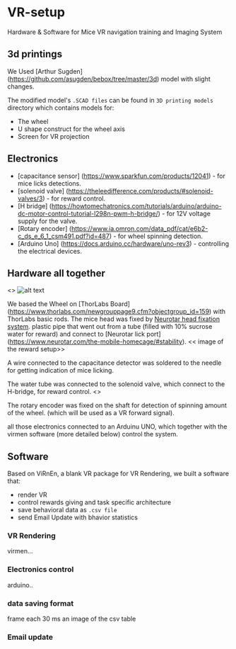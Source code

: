 # VR-setup
Hardware &amp; Software for Mice VR navigation training and Imaging System  

## 3d printings
 
 We Used [Arthur Sugden] (https://github.com/asugden/bebox/tree/master/3d) model with slight changes.
 
 The modified model's `.SCAD files` can be found in `3D printing models` directory which contains models for:
 
 - The wheel
 - U shape construct for the wheel axis
 - Screen for VR projection
 

## Electronics

- [capacitance sensor] (https://www.sparkfun.com/products/12041) - for mice licks detections.
- [solenoid valve] (https://theleedifference.com/products/#solenoid-valves/3) - for reward control.
- [H bridge] (https://howtomechatronics.com/tutorials/arduino/arduino-dc-motor-control-tutorial-l298n-pwm-h-bridge/) - for 12V voltage supply for the valve.
- [Rotary encoder] (https://www.ia.omron.com/data_pdf/cat/e6b2-c_ds_e_6_1_csm491.pdf?id=487) - for wheel spinning detection.
- [Arduino Uno] (https://docs.arduino.cc/hardware/uno-rev3) - controlling the electrical devices.

## Hardware all together

 <<images of our set up>>
 ![alt text](https://github.com/[username]/[reponame]/blob/[branch]/image.jpg?raw=true)
 
 We based the Wheel on [ThorLabs Board] (https://www.thorlabs.com/newgrouppage9.cfm?objectgroup_id=159) with ThorLabs basic rods.
 The mice head was fixed by [Neurotar head fixation system](https://www.neurotar.com/the-mobile-homecage/#stability).
 plastic pipe that went out from a tube 
 (filled with 10% sucrose water for reward) and connect to [Neurotar lick port] (https://www.neurotar.com/the-mobile-homecage/#stability).
 << image of the reward setup>>
 
 A wire connected to the capacitance detector was soldered to the needle for getting 
 indication of mice licking.
 
 The water tube was connected to the solenoid valve, which connect to the H-bridge, for reward control.
 <<photo of the valve>>
 
 The rotary encoder was fixed on the shaft for detection of spinning amount of the wheel.
 (which will be used as a VR forward signal).
 
 all those electronics connected to an Arduinu UNO, which together with the virmen software (more detailed below)
 control the system.
 

## Software

Based on ViRnEn, a blank VR package for VR Rendering, we built a software that:
- render VR 
- control rewards giving and task specific architecture
- save behavioral data as `.csv file`
- send Email Update with bhavior statistics

### VR Rendering

virmen...

### Electronics control

arduino..

### data saving format
frame each 30 ms
an image of the csv table

### Email update


